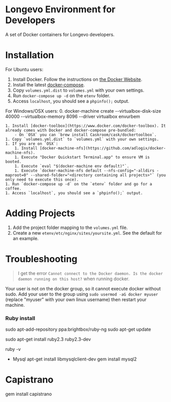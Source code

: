 # Longevo Environment for Developers

A set of Docker containers for Longevo developers.

# Installation

For Ubuntu users:

 1. Install Docker. Follow the instructions on [the Docker Website](http://docs.docker.com/engine/installation/ubuntulinux/).
 2. Install the latest [docker-compose](https://github.com/docker/compose/releases).
 3. Copy `volumes.yml.dist` to `volumes.yml` with your own settings.
 4. Run `docker-compose up -d` on the `etenv` folder.
 5. Access `localhost`, you should see a `phpinfo();` output.

For Windows/OSX users:
    0. docker-machine create --virtualbox-disk-size 40000 --virtualbox-memory 8096 --driver virtualbox envurbem

    1. Install [docker-toolbox](https://www.docker.com/docker-toolbox). It already comes with Docker and docker-compose pre-bundled:
        - On `OSX` you can `brew install Caskroom/cask/dockertoolbox`.
    1. Copy `volumes.yml.dist` to `volumes.yml` with your own settings.
    1. If you are on `OSX`:
        1. Install [docker-machine-nfs](https://github.com/adlogix/docker-machine-nfs).
        1. Execute "Docker Quickstart Terminal.app" to ensure VM is booted.
        1. Execute `eval "$(docker-machine env default)"`.
		1. Execute `docker-machine-nfs default --nfs-config="-alldirs -maproot=0" --shared-folder="<directory containing all projects>"` (you only need to execute this once).
    1. Run `docker-compose up -d` on the `etenv` folder and go for a coffee.
    1. Access `localhost`, you should see a `phpinfo();` output.

# Adding Projects

 1. Add the project folder mapping to the `volumes.yml` file.
 2. Create a new `etenv/etc/nginx/sites/yoursite.yml`. See the default
    for an example.

# Troubleshooting

> I get the error `Cannot connect to the Docker daemon. Is the docker daemon running on this host?` when running docker.

Your user is not on the docker group, so it cannot execute docker without sudo. Add your user to the group using `sudo usermod -aG docker myuser` (replace "myuser" with your own linux username) then restart your machine.

### Ruby install

sudo apt-add-repository ppa:brightbox/ruby-ng
sudo apt-get update

sudo apt-get install ruby2.3 ruby2.3-dev

ruby -v

* Mysql
apt-get install libmysqlclient-dev
gem install mysql2

# Capistrano
gem install capistrano

